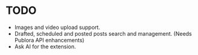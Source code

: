 # TODO

- Images and video upload support.
- Drafted, scheduled and posted posts search and management. (Needs Publora API enhancements)
- Ask AI for the extension.
